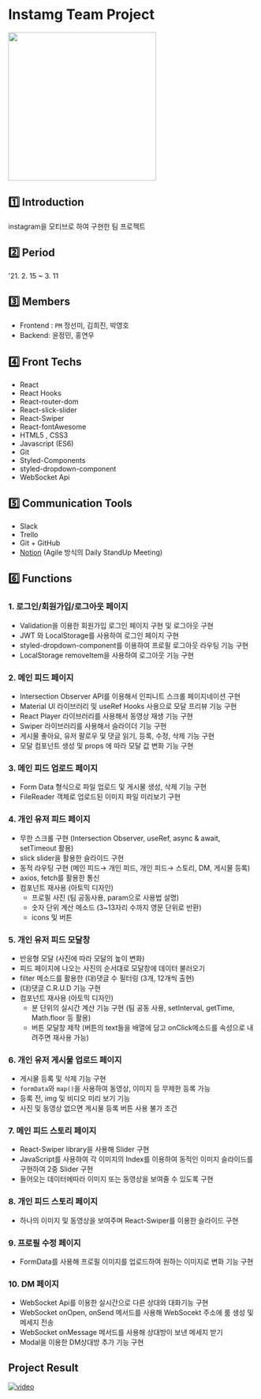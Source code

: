 # Instamg Team Project </br>
<img width= "300px" src="http://img.khan.co.kr/news/2021/03/17/2021031701001975400169661.jpg" />

## 1️⃣ Introduction
instagram을 모티브로 하여 구현한 팀 프로젝트

## 2️⃣ Period
'21. 2. 15 ~ 3. 11

## 3️⃣ Members
* Frontend : `PM` 정선미, 김희진, 박영호
* Backend: 윤정민, 홍연우

## 4️⃣ Front Techs
* React
* React Hooks
* React-router-dom
* React-slick-slider 
* React-Swiper
* React-fontAwesome
* HTML5 , CSS3
* Javascript (ES6) 
* Git
* Styled-Components
* styled-dropdown-component
* WebSocket Api

## 5️⃣ Communication Tools
- Slack
- Trello
- Git + GitHub
- [Notion](https://www.notion.so/Able-Stor-c8a49debe8974524988f4601c2ec069b) (Agile 방식의 Daily StandUp Meeting)

## 6️⃣ Functions

### 1. 로그인/회원가입/로그아웃 페이지
- Validation을 이용한 회원가입 로그인 페이지 구현 및 로그아웃 구현
- JWT 와 LocalStorage를 사용하여 로그인 페이지 구현
- styled-dropdown-component를 이용하여 프로필 로그아웃 라우팅 기능 구현
- LocalStorage removeItem을 사용하여 로그아웃 기능 구현

### 2. 메인 피드 페이지
- Intersection Observer API를 이용해서 인피니트 스크롤 페이지네이션 구현
- Material UI 라이브러리 및 useRef Hooks 사용으로 모달 프리뷰 기능 구현
- React Player 라이브러리를 사용해서 동영상 재생 기능 구현
- Swiper 라이브러리를 사용해서 슬라이더 기능 구현
- 게시물 좋아요, 유저 팔로우 및 댓글 읽기, 등록, 수정, 삭제 기능 구현
- 모달 컴포넌트 생성 및 props 에 따라 모달 값 변화 기능 구현

### 3. 메인 피드 업로드 페이지
- Form Data 형식으로 파일 업로드 및 게시물 생성, 삭제 기능 구현
- FileReader 객체로 업로드된 이미지 파일 미리보기 구현

### 4. 개인 유저 피드 페이지
- 무한 스크롤 구현 (Intersection Observer, useRef, async & await, setTimeout 활용)
- slick slider을 활용한 슬라이드 구현 
- 동적 라우팅 구현 (메인 피드→ 개인 피드, 개인 피드→ 스토리, DM, 게시물 등록)
- axios, fetch를 활용한 통신
- 컴포넌트 재사용 (아토믹 디자인)
  - 프로필 사진 (팀 공동사용, param으로 사용법 설명)
  - 숫자 단위 계산 메소드 (3~13자리 수까지 영문 단위로 반환)
  - icons 및 버튼

### 5. 개인 유저 피드 모달창
- 반응형 모달 (사진에 따라 모달의 높이 변화)
- 피드 페이지에 나오는 사진의 순서대로 모달창에 데이터 불러오기
- filter 메소드를 활용한 (대)댓글 수 필터링 (3개, 12개씩 출현)
- (대)댓글 C.R.U.D 기능 구현
- 컴포넌트 재사용 (아토믹 디자인)
  - 분 단위의 실시간 계산 기능 구현 (팀 공동 사용, setInterval, getTime, Math.floor 등 활용)
  - 버튼 모달창 제작 (버튼의 text들을 배열에 담고 onClick메소드를 속성으로 내려주면 재사용 가능)

### 6. 개인 유저 게시물 업로드 페이지
- 게시물 등록 및 삭제 기능 구현
- `formData`와 `map()`을 사용하여 동영상, 이미지 등 무제한 등록 가능
- 등록 전, img 및 비디오 미리 보기 기능
- 사진 및 동영상 없으면 게시물 등록 버튼 사용 불가 조건

### 7. 메인 피드 스토리 페이지
- React-Swiper library을 사용해 Slider 구현
- JavaScript를 사용하여 각 이미지의 Index를 이용하여 동적인 이미지 슬라이드를 구현하여 2중 Slider 구현
- 들어오는 데이터에따라 이미지 또는 동영상을 보여줄 수 있도록 구현

### 8. 개인 피드 스토리 페이지
- 하나의 이미지 및 동영상을 보여주며 React-Swiper를 이용한 슬라이드 구현

### 9. 프로필 수정 페이지
- FormData를 사용해 프로필 이미지를 업로드하여 원하는 이미지로 변화 기능 구현

### 10. DM 페이지
-  WebSocket Api를 이용한 실시간으로 다른 상대와 대화기능 구현
-  WebSocket onOpen, onSend 메서드를 사용해 WebSocekt 주소에 룸 생성 및 메세지 전송
-  WebSocket onMessage 메서드를 사용해 상대방이 보낸 메세지 받기
-  Modal을 이용한 DM상대방 추가 기능 구현

## Project Result
[![video](https://i.ytimg.com/an_webp/HZbOxALEh_c/mqdefault_6s.webp?du=3000&sqp=CP3c4IIG&rs=AOn4CLDD69LkCfxmmtYVY_cf_1TuB4jbbg)](https://www.youtube.com/watch?v=HZbOxALEh_c)

